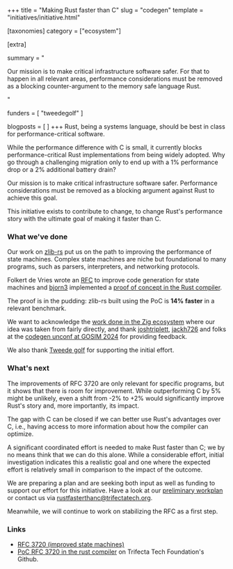 +++
title = "Making Rust faster than C"
slug = "codegen"
template = "initiatives/initiative.html"

[taxonomies]
category = ["ecosystem"]

[extra]

summary = "<p>Our mission is to make critical infrastructure software safer. For that to happen in all relevant areas, performance considerations must be removed as a blocking counter-argument to the memory safe language Rust.</p>"

funders = [
    "tweedegolf"
]

blogposts = [
]
+++
Rust, being a systems language, should be best in class for performance-critical software. 

While the performance difference with C is small, it currently blocks performance-critical Rust implementations from being widely adopted. Why go through a challenging migration only to end up with a 1% performance drop or a 2% additional battery drain?

Our mission is to make critical infrastructure software safer. Performance considerations must be removed as a blocking argument against Rust to achieve this goal.

This initiative exists to contribute to change, to change Rust's performance story with the ultimate goal of making it faster than C.

### What we've done

Our work on [zlib-rs](/initiatives/data-compression/) put us on the path to improving the performance of state machines. Complex state machines are niche but foundational to many programs, such as parsers, interpreters, and networking protocols.

Folkert de Vries wrote an [RFC](https://github.com/rust-lang/rfcs/pull/3720) to improve code generation for state machines and [bjorn3](https://github.com/bjorn3) implemented a [proof of concept in the Rust compiler](https://github.com/trifectatechfoundation/rust/tree/labeled-match).

The proof is in the pudding: zlib-rs built using the PoC is **14% faster** in a relevant benchmark.

We want to acknowledge the [work done in the Zig ecosystem](https://github.com/ziglang/zig/pull/21257) where our idea was taken from fairly directly, and thank [joshtriplett](https://github.com/joshtriplett), [jackh726](https://github.com/jackh726) and folks at the [codegen unconf at GOSIM 2024](https://hackmd.io/@Q66MPiW4T7yNTKOCaEb-Lw/gosim-unconf-rust-codegen) for providing feedback. 

We also thank [Tweede golf](https://tweedegolf.nl) for supporting the initial effort.

### What's next

The improvements of RFC 3720 are only relevant for specific programs, but it shows that there is room for improvement. While outperforming C by 5% might be unlikely, even a shift from -2% to +2% would significantly improve Rust's story and, more importantly, its impact.

The gap with C can be closed if we can better use Rust's advantages over C, i.e., having access to more information about how the compiler can optimize.

A significant coordinated effort is needed to make Rust faster than C; we by no means think that we can do this alone. While a considerable effort, initial investigation indicates this a realistic goal and one where the expected effort is relatively small in comparison to the impact of the outcome.

We are preparing a plan and are seeking both input as well as funding to support our effort for this initiative. Have a look at our [preliminary workplan](/initiatives/workplans/codegen/) or contact us via [rustfasterthanc@trifectatech.org](mailto:rustfasterthanc@trifectatech.org).

Meanwhile, we will continue to work on stabilizing the RFC as a first step.

### Links

- [RFC 3720 (improved state machines)](https://github.com/rust-lang/rfcs/pull/3720)
- [PoC RFC 3720 in the rust compiler](https://github.com/trifectatechfoundation/rust/tree/labeled-match) on Trifecta Tech Foundation's Github.



